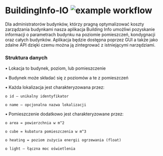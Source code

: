# BuildingInfo-IO ![example workflow](https://github.com/SzymonCzajkowski145384/BuildingInfo-IO/actions/workflows/maven.yml/badge.svg)
Dla administratorów budynków, którzy pragną optymalizować koszty zarządzania budynkami  nasza aplikacja Building Info umożliwi pozyskanie informacji o parametrach budynku na poziomie pomieszczeń, kondygnacji oraz całych budynków. Aplikacja będzie dostępna poprzez GUI a także jako zdalne API dzięki czemu można ją zintegrować z istniejącymi narzędziami.

### Struktura danych

• Lokacja to budynek, poziom, lub pomieszczenie

• Budynek może składać się z poziomów a te z pomieszczeń

• Każda lokalizacja jest charakteryzowana przez:

    o id – unikalny identyfikator
    
    o name – opcjonalna nazwa lokalizacji
   
• Pomieszczenie dodatkowo jest charakteryzowane przez:

    o area = powierzchnia w m^2
   
    o cube = kubatura pomieszczenia w m^3
   
    o heating = poziom zużycia energii ogrzewania (float)
   
    o light – łączna moc oświetlenia

